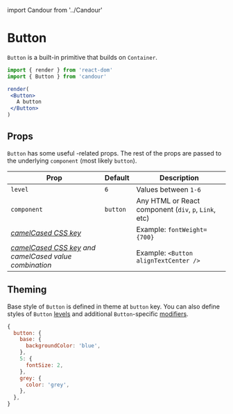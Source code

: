 import Candour from '../Candour'

# Button

`Button` is a built-in primitive that builds on `Container`.

 ```jsx sandbox
import { render } from 'react-dom'
import { Button } from 'candour'

render(
  <Button>
    A button
  </Button>
)
```

## Props

`Button` has some useful <Candour />-related props. The rest of the props are
passed to the underlying `component` (most likely `button`).

| Prop                                                                              | Default     | Description                                           |
| -------------                                                                     | ----------- | -----                                                 |
| `level`                                                                           | `6`         | Values between `1-6`                                  |
| `component`                                                                       | `button`    | Any HTML or React component (`div`, `p`, `Link`, etc) |
| [*camelCased CSS key*](/docs/style-props/list)                                    |             | Example: `fontWeight={700}`                           |
| [*camelCased CSS key*](/docs/style-props/list) *and camelCased value combination* |             | Example: `<Button alignTextCenter />`                |

## Theming

Base style of `Button` is defined in theme at `button` key. You can also
define styles of `Button` [levels](/docs/theme/levels) and
additional `Button`-specific [modifiers](/docs/theme/modifiers).


```js
{
  button: {
    base: {
      backgroundColor: 'blue',
    },
    5: {
      fontSize: 2,
    },
    grey: {
      color: 'grey',
    },
  },
}
```
